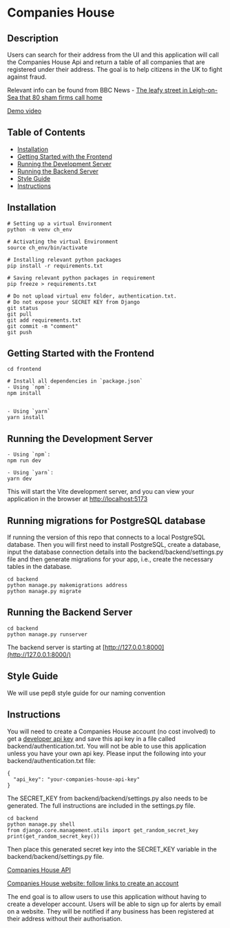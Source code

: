 # Companies House

## Description
Users can search for their address from the UI and this application will call the Companies House Api and return a table of all companies that are registered under their address. The goal is to help citizens in the UK to fight against fraud.

Relevant info can be found from BBC News - [The leafy street in Leigh-on-Sea that 80 sham firms call home](https://www.bbc.co.uk/news/uk-england-essex-66773673)

[Demo video](https://youtu.be/TEdbuPRdK_U?si=Stc6VGRNw5A_eQXR)

## Table of Contents

- [Installation](#installation)
- [Getting Started with the Frontend](#getting-started-with-the-frontend)
- [Running the Development Server](#running-the-development-server)
- [Running the Backend Server](#running-the-backend-server)
- [Style Guide](#style-guide)
- [Instructions](#instructions)

## Installation
```
# Setting up a virtual Environment
python -m venv ch_env

# Activating the virtual Environment
source ch_env/bin/activate

# Installing relevant python packages 
pip install -r requirements.txt

# Saving relevant python packages in requirement
pip freeze > requirements.txt

# Do not upload virtual env folder, authentication.txt. 
# Do not expose your SECRET KEY from Django
git status
git pull 
git add requirements.txt
git commit -m "comment"
git push
```

## Getting Started with the Frontend
```
cd frontend

# Install all dependencies in `package.json`
- Using `npm`:
npm install


- Using `yarn`
yarn install
```

## Running the Development Server
```
- Using `npm`:
npm run dev

- Using `yarn`:
yarn dev

```
This will start the Vite development server, and you can view your application in the browser at [http://localhost:5173](http://localhost:5173)

## Running migrations for PostgreSQL database
If running the version of this repo that connects to a local PostgreSQL database. Then you will first need to install PostgreSQL, create a database, input the database connection details into the backend/backend/settings.py file and then generate migrations for your app, i.e., create the necessary tables in the database.
```
cd backend
python manage.py makemigrations address
python manage.py migrate 
```

## Running the Backend Server
```
cd backend
python manage.py runserver
```
The backend server is starting at [http://127.0.0.1:8000](http://127.0.0.1:8000/)

## Style Guide

We will use pep8 style guide for our naming convention

## Instructions

You will need to create a Companies House account (no cost involved) to get a [developer api key](https://developer.company-information.service.gov.uk/manage-applications) and save this api key in a file called backend/authentication.txt. You will not be able to use this application unless you have your own api key. Please input the following into your backend/authentication.txt file:

```
{
  "api_key": "your-companies-house-api-key"
}
```

The SECRET_KEY from backend/backend/settings.py also needs to be generated. The full instructions are included in the settings.py file.

```
cd backend
python manage.py shell
from django.core.management.utils import get_random_secret_key
print(get_random_secret_key())
```

Then place this generated secret key into the SECRET_KEY variable in the backend/backend/settings.py file.

[Companies House API](https://developer-specs.company-information.service.gov.uk/)

[Companies House website: follow links to create an account](https://find-and-update.company-information.service.gov.uk/)

The end goal is to allow users to use this application without having to create a developer account. Users will be able to sign up for alerts by email on a website. They will be notified if any business has been registered at their address without their authorisation.
